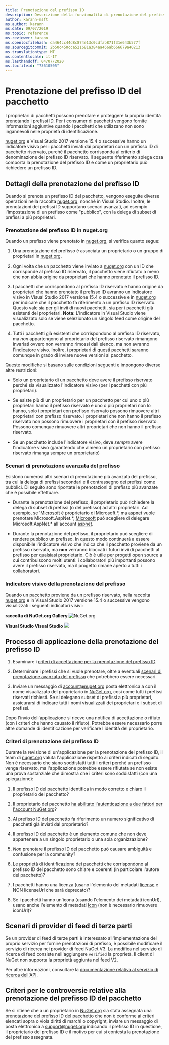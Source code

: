 ```yaml
---
title: Prenotazione del prefisso ID
description: Descrizione della funzionalità di prenotazione del prefisso ID del pacchetto e guida alla creazione.
author: karann-msft
ms.author: karann
ms.date: 09/07/2019
ms.topic: reference
ms.reviewer: karann
ms.openlocfilehash: da464cc44d8c874e13c0cdfab871f31e643b577f
ms.sourcegitcommit: 2b50c450cca521681a384aa466ab666679a40213
ms.translationtype: MT
ms.contentlocale: it-IT
ms.lasthandoff: 04/07/2020
ms.locfileid: "73610505"
---
```

# <a name="package-id-prefix-reservation"></a>Prenotazione del prefisso ID del pacchetto

I proprietari di pacchetti possono prenotare e proteggere la propria identità prenotando i prefissi ID. Per i consumer di pacchetti vengono fornite informazioni aggiuntive quando i pacchetti che utilizzano non sono ingannevoli nelle proprietà di identificazione. 

[nuget.org](https://www.nuget.org/) e Visual Studio 2017 versione 15.4 o successive hanno un indicatore visivo per i pacchetti inviati dai proprietari con un prefisso ID di pacchetto riservato, purché il pacchetto corrisponda al criterio di denominazione del prefisso ID riservato. Il seguente riferimento spiega cosa comporta la prenotazione del prefisso ID e come un proprietario può richiedere un prefisso ID.

## <a name="id-prefix-reservation-details"></a>Dettagli della prenotazione del prefisso ID

Quando si prenota un prefisso ID del pacchetto, vengono eseguite diverse operazioni nella raccolta [nuget.org](https://www.nuget.org/), nonché in Visual Studio. Inoltre, le prenotazioni dei prefissi ID supportano scenari avanzati, ad esempio l'impostazione di un prefisso come "pubblico", con la delega di subset di prefissi a più proprietari.

### <a name="id-prefix-reservation-on-nugetorg"></a>Prenotazione del prefisso ID in nuget.org

Quando un prefisso viene prenotato in [nuget.org](https://www.nuget.org/), si verifica quanto segue:

1. Una prenotazione del prefisso è associata un proprietario o un gruppo di proprietari in [nuget.org](https://www.nuget.org/).

1. Ogni volta che un pacchetto viene inviato a [nuget.org](https://www.nuget.org/) con un ID che corrisponde al prefisso ID riservato, il pacchetto viene rifiutato a meno che non abbia origine da proprietari che hanno prenotato il prefisso ID.

1. I pacchetti che corrispondono al prefisso ID riservato e hanno origine da proprietari che hanno prenotato il prefisso ID avranno un indicatore visivo in Visual Studio 2017 versione 15.4 o successive e in [nuget.org](https://www.nuget.org/) per indicare che il pacchetto fa riferimento a un prefisso ID riservato. Questo vale sia per gli invii di nuovi pacchetti, sia per i pacchetti già esistenti dei proprietari. **Nota:** L'indicatore in Visual Studio viene visualizzato solo se viene selezionato un singolo feed come origine del pacchetto.

1. Tutti i pacchetti già esistenti che corrispondono al prefisso ID riservato, ma *non* appartengono al proprietario del prefisso riservato rimangono invariati ovvero non verranno rimossi dall'elenco, ma non avranno l'indicatore visivo. Inoltre, i proprietari di questi pacchetti saranno comunque in grado di inviare nuove versioni al pacchetto.

Queste modifiche si basano sulle condizioni seguenti e impongono diverse altre restrizioni:

- Solo un proprietario di un pacchetto deve avere il prefisso riservato perché sia visualizzato l'indicatore visivo (per i pacchetti con più proprietari).

- Se esiste più di un proprietario per un pacchetto per cui uno o più proprietari hanno il prefisso riservato e uno o più proprietari non lo hanno, solo i proprietari con prefisso riservato possono rimuovere altri proprietari con prefisso riservato. I proprietari che non hanno il prefisso riservato non possono rimuovere i proprietari con il prefisso riservato. Possono comunque rimuovere altri proprietari che non hanno il prefisso riservato.

- Se un pacchetto include l'indicatore visivo, deve *sempre* avere l'indicatore visivo (garantendo che almeno un proprietario con prefisso riservato rimanga sempre un proprietario)

### <a name="advanced-prefix-reservation-scenarios"></a>Scenari di prenotazione avanzata del prefisso

Esistono numerosi altri scenari di prenotazione più avanzata del prefisso, tra cui la delega di prefissi secondari e il contrassegno dei prefissi come pubblici. Di seguito sono riportate le prenotazioni di prefisso più avanzate che è possibile effettuare. 

- Durante la prenotazione del prefisso, il proprietario può richiedere la delega di subset di prefissi (o del prefisso) ad altri proprietari. Ad esempio, se '[Microsoft](https://www.nuget.org/profiles/microsoft) è proprietario di Microsoft.\*, ma [aspnet](https://www.nuget.org/profiles/aspnet) vuole prenotare Microsoft.AspNet.\*, [Microsoft](https://www.nuget.org/profiles/microsoft) può scegliere di delegare Microsoft.AspNet.\* all'account [aspnet](https://www.nuget.org/profiles/aspnet).

- Durante la prenotazione del prefisso, il proprietario può scegliere di rendere pubblico un prefisso. In questo modo continuerà a essere disponibile l'indicatore visivo che indica che il pacchetto proviene da un prefisso riservato, ma **non** verranno bloccati i futuri invii di pacchetti al prefisso per qualsiasi proprietario. Ciò è utile per progetti open source a cui contribuiscono molti utenti: i collaboratori più importanti possono avere il prefisso riservato, ma il progetto rimane aperto a tutti i collaboratori. 

### <a name="prefix-reservation-visual-indicator"></a>Indicatore visivo della prenotazione del prefisso

Quando un pacchetto proviene da un prefisso riservato, nella raccolta [nuget.org](https://www.nuget.org/) e in Visual Studio 2017 versione 15.4 o successive vengono visualizzati i seguenti indicatori visivi:

**raccolta di NuGet.org Gallery**
![NuGet.org](media/nuget-gallery-reserved-prefix.png)

**Visual Studio Visual Studio**
![](media/visual-studio-reserved-prefix.png)

## <a name="id-prefix-reservation-application-process"></a>Processo di applicazione della prenotazione del prefisso ID

1. Esaminare i [criteri di accettazione per la prenotazione del prefisso ID](#id-prefix-reservation-criteria).

2. Determinare i prefissi che si vuole prenotare, oltre a eventuali [scenari di prenotazione avanzata del prefisso](#advanced-prefix-reservation-scenarios) che potrebbero essere necessari.

3. Inviare un messaggio di [account@nuget.org](mailto:account@nuget.org) posta elettronica a con il nome visualizzato del proprietario in [NuGet.org](https://www.nuget.org/), così come tutti i prefissi riservati richiesti. Se si delegano subset di prefissi a più proprietari, assicurarsi di indicare tutti i nomi visualizzati dei proprietari e i subset di prefissi.

Dopo l'invio dell'applicazione si riceve una notifica di accettazione o rifiuto (con i criteri che hanno causato il rifiuto). Potrebbe essere necessario porre altre domande di identificazione per verificare l'identità del proprietario.

### <a name="id-prefix-reservation-criteria"></a>Criteri di prenotazione del prefisso ID

Durante la revisione di un'applicazione per la prenotazione del prefisso ID, il team di [nuget.org](https://www.nuget.org/) valuta l'applicazione rispetto ai criteri indicati di seguito. Non è necessario che siano soddisfatti tutti i criteri perché un prefisso venga riservato, ma l'applicazione potrebbe essere rifiutata se non esiste una prova sostanziale che dimostra che i criteri sono soddisfatti (con una spiegazione):

1. Il prefisso ID del pacchetto identifica in modo corretto e chiaro il proprietario del pacchetto?

1. Il proprietario del pacchetto [ha abilitato l'autenticazione a due fattori per l'account NuGet.org](individual-accounts.md#enable-two-factor-authentication-2fa)?

1. Al prefisso ID del pacchetto fa riferimento un numero significativo di pacchetti già inviati dal proprietario?

1. Il prefisso ID del pacchetto è un elemento comune che non deve appartenere a un singolo proprietario o una sola organizzazione?

1. *Non* prenotare il prefisso ID del pacchetto può causare ambiguità e confusione per la community?

1. Le proprietà di identificazione dei pacchetti che corrispondono al prefisso ID del pacchetto sono chiare e coerenti (in particolare l'autore del pacchetto)?

1. I pacchetti hanno una licenza (usano l'elemento dei metadati [license](../reference/nuspec.md#license) e NON licenseUrl che sarà deprecato)?

1. Se i pacchetti hanno un'icona (usando l'elemento dei metadati iconUrl), usano anche l'elemento di metadati [Icon](../reference/nuspec.md#icon) (non è necessario rimuovere iconUrl)?

## <a name="third-party-feed-provider-scenarios"></a>Scenari di provider di feed di terze parti

Se un provider di feed di terze parti è interessato all'implementazione del proprio servizio per fornire prenotazioni di prefisso, è possibile modificare il servizio di ricerca nei provider di feed NuGet V3. La modifica nel servizio di ricerca di feed consiste nell'aggiungere `verified` la proprietà. Il client di NuGet non supporta la proprietà aggiunta nel feed V2.

Per altre informazioni, consultare la [documentazione relativa al servizio di ricerca dell'API](../api/search-query-service-resource.md).

## <a name="package-id-prefix-reservation-dispute-policy"></a>Criteri per le controversie relative alla prenotazione del prefisso ID del pacchetto
Se si ritiene che a un proprietario in [NuGet.org](https://www.nuget.org) sia stata assegnata una prenotazione del prefisso ID del pacchetto che non è conforme ai criteri elencati sopra o viola diritti di marchi o copyright, inviare un messaggio di posta elettronica a [support@nuget.org](mailto:support@nuget.org) indicando il prefisso ID in questione, il proprietario del prefisso ID e il motivo per cui si contesta la prenotazione del prefisso assegnata.


